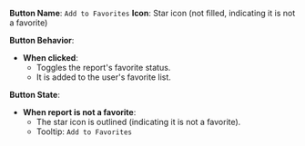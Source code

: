**Button Name**: `Add to Favorites`
**Icon**: Star icon (not filled, indicating it is not a favorite)

**Button Behavior**:
- **When clicked**: 
  - Toggles the report's favorite status.
  - It is added to the user's favorite list.

**Button State**:
- **When report is not a favorite**: 
  - The star icon is outlined (indicating it is not a favorite).
  - Tooltip: `Add to Favorites`